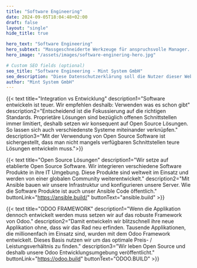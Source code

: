 ```yaml
---
title: "Software Engineering"
date: 2024-09-05T18:04:48+02:00
draft: false
layout: "single"
hide_title: true

hero_text: "Software Engineering"
hero_subtext: "Massgeschneiderte Werkzeuge für anspruchsvolle Manager. Integration von State of the Art Open Source Software."
hero_image: "/assets/images/software-enginering-hero.jpg"

# Custom SEO fields (optional)
seo_title: "Software Engineering - Mint System GmbH"
seo_description: "Diese Datenschutzerklärung soll die Nutzer dieser Website gemäß europäschischer Datenschutzgrundverordnung (DSGVO) über die Art, den Umfang und den Zweck der Erhebung und Verwendung personenbezogener Daten durch den Websitebetreiber Mint System GmbH informieren."
author: "Mint System GmbH"
---
```


{{< text 
    title="Integration vs Entwicklung"
    description1="Software entwickeln ist teuer. Wir empfehlen deshalb: Verwenden was es schon gibt"
    description2="Entscheidend ist die Fokussierung auf die richtigen Standards. Proprietäre Lösungen sind bezüglich offenen Schnittstellen immer limitiert, deshalb setzen wir konsequent auf Open Source Lösungen. So lassen sich auch verschiedenste Systeme miteinander verknüpfen."
    description3="Mit der Verwendung von Open Source Software ist sichergestellt, dass man nicht mangels verfügbaren Schnittstellen teure Lösungen entwickeln muss.">}}

{{< text 
    title="Open Source Lösungen"
    description1="Wir setze auf etablierte Open Source Software. Wir integrieren verschiedene Software Produkte in ihre IT Umgebung. Diese Produkte sind weltweit im Einsatz und werden von einer globalen Community weiterentwickelt."
    description2="Mit Ansible bauen wir unsere Infrastruktur und konfigurieren unsere Server. Wie die Software Produkte ist auch unser Ansible Code öffentlich."
    buttonLink="https://ansible.build/"
    buttonText="ansible.build" >}}

{{< text 
    title="ODOO FRAMEWORK"
    description1="Wenn die Applikation dennoch entwickelt werden muss setzen wir auf das robuste Framework von Odoo."
    description2="Damit entwickeln wir blitzschnell ihre neue Applikation ohne, dass wir das Rad neu erfinden. Tausende Applikationen, die millionenfach im Einsatz sind, wurden mit dem Odoo Framework entwickelt. Dieses Basis nutzen wir um das optimale Preis- / Leistungsverhältnis zu finden."
    description3="Wir leben Open Source und deshalb unsere Odoo Entwicklungsumgebung veröffentlicht."
    buttonLink="https://odoo.build"
    buttonText="ODOO.BUILD" >}}
